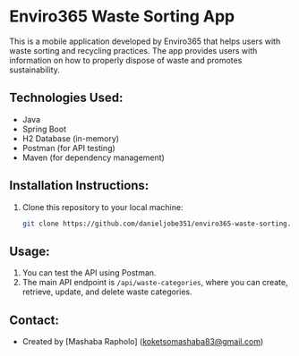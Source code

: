 # Enviro365 Waste Sorting App

This is a mobile application developed by Enviro365 that helps users with waste sorting and recycling practices. The app provides users with information on how to properly dispose of waste and promotes sustainability.
## Technologies Used:
- Java
- Spring Boot
- H2 Database (in-memory)
- Postman (for API testing)
- Maven (for dependency management)
## Installation Instructions:

1. Clone this repository to your local machine:
   ```bash
   git clone https://github.com/danieljobe351/enviro365-waste-sorting.git
## Usage:

1. You can test the API using Postman.
2. The main API endpoint is `/api/waste-categories`, where you can create, retrieve, update, and delete waste categories.
## Contact:

- Created by [Mashaba Rapholo] (koketsomashaba83@gmail.com)
